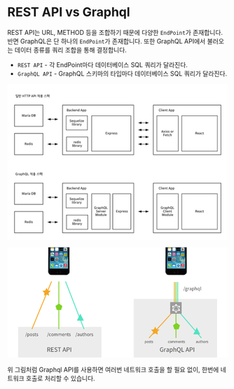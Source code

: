 # REST API vs Graphql

REST API는 URL, METHOD 등을 조합하기 때문에 다양한 `EndPoint`가 존재합니다. 반면 GraphQL은 단 하나의 `EndPoint`가 존재합니다. 또한 GraphQL API에서 불러오는 데이터 종류를 쿼리 조합을 통해 결정합니다.

- `REST API` - 각 EndPoint마다 데이터베이스 SQL 쿼리가 달라진다.
- `GraphQL API` - GraphQL 스키마의 타입마다 데이터베이스 SQL 쿼리가 달라진다.

![graphql-stack](/week3/img/graphql-stack.png)

![graphql-mobile-api](/week3/img/graphql-mobile-api.png)

위 그림처럼 Graphql API를 사용하면 여러번 네트워크 호출을 할 필요 없이, 한번에 네트워크 호출로 처리할 수 있습니다.

